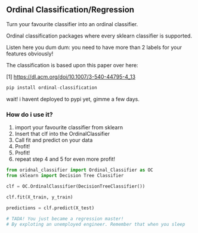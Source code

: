 
## Ordinal Classification/Regression

Turn your favourite classifier into an ordinal classifier.

Ordinal classification packages where every sklearn classifier is supported.

Listen here you dum dum: you need to have more than 2 labels for your features obviously!

The classification is based upon this paper over here:

[1] https://dl.acm.org/doi/10.1007/3-540-44795-4_13


```python
pip install ordinal-classification
```

wait! i havent deployed to pypi yet, gimme a few days.


### How do i use it?

1. import your favourite classifier from sklearn
2. Insert that clf into the OrdinalClassifier
3. Call fit and predict on your data
4. Profit!
5. Profit!
6. repeat step 4 and 5 for even more profit!

```python
from oridnal_classifier import Ordinal_Classifier as OC
from sklearn import Decision Tree Classifier

clf = OC.OrdinalClassifier(DecisionTreeClassifier())

clf.fit(X_train, y_train)
  
predictions = clf.predict(X_test)

# TADA! You just became a regression master! 
# By exploting an unemployed engineer. Remember that when you sleep 
```


